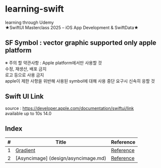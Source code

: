# learning-swift
learning through Udemy  
★SwiftUI Masterclass 2025 – iOS App Development & SwiftData★


## SF Symbol : vector graphic supported only apple platform

※ 주의 할 약관사항 : 
Apple platform에서만 사용할 것  
수정, 재생산, 배포 금지  
로고 등으로 사용 금지  
apple이 제한 사항을 위반해 사용된  symbol에 대해 사용 중단 요구시 신속히 응할 것


## Swift UI Link
source : https://developer.apple.com/documentation/swiftui/link  
available up to 10s 14.0


## Index

| # | Title | Reference |
|---| ----- | --------- |
| 1 | [Gradient](design/gradient.md) | [Reference](https://developer.apple.com/documentation/swiftui/gradient) |
| 2 | [Asyncimage] (design/asyncimage.md) | [Reference](https://developer.apple.com/documentation/swiftui/asyncimage) |

